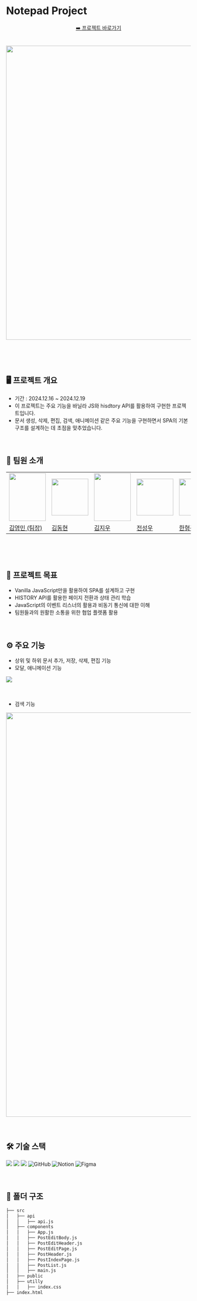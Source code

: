 # Notepad Project
<center><a href="https://notepad-rosy.vercel.app/">➡️ 프로젝트 바로가기</a></center> <br /><br />
<img src="https://github.com/user-attachments/assets/99770d78-c91b-4151-993a-8b002da787a6"  width="800px;"/>

<br><br><br>

## 🖥️ 프로젝트 개요
- 기간 : 2024.12.16 ~ 2024.12.19
- 이 프로젝트는 주요 기능을 바닐라 JS와 hisdtory API를 활용하여 구현한 프로젝트입니다.
- 문서 생성, 삭제, 편집, 검색, 애니메이션 같은 주요 기능을 구현하면서 SPA의 기본 구조를 설계하는 데 초점을 맞추었습니다.
<br><br><br>

## 👥 팀원 소개
<center>
<table>
  <tbody>
    <tr>
      <td align="center"><img src="https://github.com/user-attachments/assets/afbe467c-8dc7-4bbe-bb3b-6e4eab5f5536" width="100px;" height="130px"/></td>
      <td align="center"><img src="https://github.com/user-attachments/assets/a1849338-6012-4536-9719-a6d580e62e11" width="100px;" /></td>
      <td align="center"><img src="https://github.com/user-attachments/assets/b799a14e-6263-4cd9-8ff9-b7f8ab2afb9d" width="100px;" height="130px"/></td>
      <td align="center"><img src="https://github.com/user-attachments/assets/5c7219e5-57eb-4361-bed7-bf6d68bad6e9" width="100px;" /></td>
      <td align="center"><img src="https://github.com/user-attachments/assets/1a210965-2f67-44ce-8f6f-703355dbefc2" width="100px;" /></td>
    </tr>
    <center>
    <tr>
      <td><a href="https://github.com/kimyougmin">김영민 (팀장)</a></td>
      <td><a href="https://github.com/kdh990315">김동현</a></td>
      <td><a href="https://github.com/erase0250">김지우</a></td>
      <td><a href="https://github.com/Castillou">전성우</a></td>
      <td><a href="https://github.com/hhj4569">한형주</a></td>
    </tr>
     
  </tbody>
</table>
</center>
<br><br><br>

## 🎯 프로젝트 목표
- Vanilla JavaScript만을 활용하여 SPA를 설계하고 구현
- HISTORY API를 활용한 페이지 전환과 상태 관리 학습
- JavaScript의 이벤트 리스너의 활용과 비동기 통신에 대한 이해
- 팀원들과의 원활한 소통을 위한 협업 플렛폼 활용 
<br><br><br>

## ⚙️ 주요 기능
- 상위 및 하위 문서 추가, 저장, 삭제, 편집 기능
- 모달, 애니메이션 기능
<img src="https://github.com/user-attachments/assets/b667746a-67b8-4247-b9d7-517b223f0491"  />
<br><br><br>

- 검색 기능
<img src="https://github.com/user-attachments/assets/b6f70f95-92af-4484-b788-ee632b6b8fbf" width="1100" />
<br><br><br>

## 🛠️ 기술 스택
<img src="https://img.shields.io/badge/html5-E34F26?style=for-the-badge&logo=html5&logoColor=white"> <img src="https://img.shields.io/badge/css-1572B6?style=for-the-badge&logo=css3&logoColor=white"> <img src="https://img.shields.io/badge/javascript-F7DF1E?style=for-the-badge&logo=javascript&logoColor=black">
<img alt="GitHub" src ="https://img.shields.io/badge/GitHub-181717.svg?&style=for-the-badge&logo=GitHub&logoColor=white"/>
![Notion](https://img.shields.io/badge/Notion-%23000000.svg?style=for-the-badge&logo=notion&logoColor=white) 
![Figma](https://img.shields.io/badge/figma-%23F24E1E.svg?style=for-the-badge&logo=figma&logoColor=white)
<br><br><br>

## 📁 폴더 구조
```bash
├── src
│   ├── api
│   │   ├── api.js
│   ├── components
│   │   ├── App.js
│   │   ├── PostEditBody.js
│   │   ├── PostEditHeader.js
│   │   ├── PostEditPage.js
│   │   ├── PostHeader.js
│   │   ├── PostIndexPage.js
│   │   ├── PostList.js
│   │   ├── main.js            
│   ├── public
│   ├── utilly
│   │   ├── index.css
├── index.html
``` 
